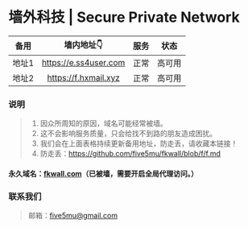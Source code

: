 # 墙外科技 | Secure Private Network

| 备用 | 墙内地址👇 | 服务 | 状态 |
| :----: | :----: | :----: | :----: |
| 地址1 | https://e.ss4user.com | 正常 | 高可用 |
| 地址2 | https://f.hxmail.xyz | 正常 | 高可用 |

### 说明

> 1. 因众所周知的原因，域名可能经常被墙。
> 2. 这不会影响服务质量，只会给找不到路的朋友造成困扰。
> 3. 我们会在上面表格持续更新备用地址，防走丢，请收藏本链接！
> 4. 防走丢：https://github.com/five5mu/fkwall/blob/f/f.md

#### 永久域名：[**fkwall.com**](http://fkwall.com)（已被墙，需要开启全局代理访问。）

### 联系我们

> 邮箱：five5mu@gmail.com
